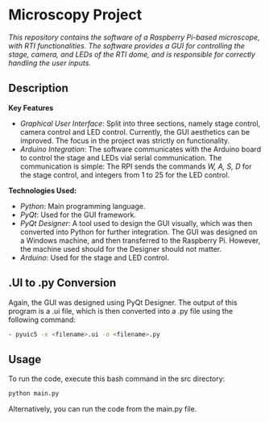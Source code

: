 # **Microscopy Project**

*This repository contains the software of a Raspberry Pi-based microscope, with RTI functionalities.
The software provides a GUI for controlling the stage, camera, and LEDs of the RTI dome, and is 
responsible for correctly handling the user inputs.*

## **Description**

**Key Features**
* *Graphical User Interface*: Split into three sections, namely stage control, camera control and LED control.
Currently, the GUI aesthetics can be improved. The focus in the project was strictly on functionality.
* *Arduino Integration*: The software communicates with the Arduino board to control the stage and LEDs vial serial
communication. The communication is simple: The RPI sends the commands *W, A, S, D* for the stage control,
and integers from 1 to 25 for the LED control.

**Technologies Used:**
* *Python*: Main programming language.
* *PyQt*: Used for the GUI framework.
* *PyQt Designer*: A tool used to design the GUI visually, which was then converted into Python for further integration.
The GUI was designed on a Windows machine, and then transferred to the Raspberry Pi. However, the machine used should
for the Designer should not matter.
* *Arduino*: Used for the stage and LED control.

## **.UI to .py Conversion**
Again, the GUI was designed using PyQt Designer. The output of this program is a .ui file, which 
is then converted into a .py file using the following command:
```bash
- pyuic5 -x <filename>.ui -o <filename>.py
```

## **Usage**
To run the code, execute this bash command in the src directory:
```bash
python main.py
```
Alternatively, you can run the code from the main.py file.





